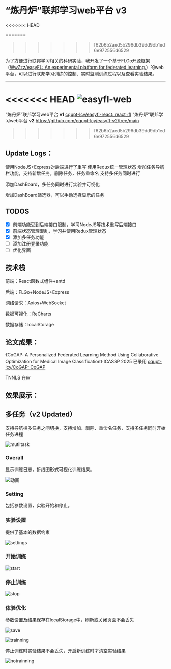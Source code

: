 # “炼丹炉”联邦学习web平台 v3
<<<<<<< HEAD

=======
>>>>>>> f62b6b2aed5b296db39dd9db1ed6e972556d6529

为了⽅便进⾏联邦学习相关的科研实验，我开发了⼀个基于FLGo开源框架（[WwZzz/easyFL: An experimental platform for federated learning.](https://github.com/WwZzz/easyFL)）的web平台，可以进⾏联邦学习训练的控制、实时监测训练过程以及查看实验结果。

***
<<<<<<< HEAD
![easyfl-web](README.assets/easyfl-web.png)
=======
“炼丹炉”联邦学习web平台 **v1** [cqupt-lcy/easyfl-react: react+fl](https://github.com/cqupt-lcy/easyfl-react)
“炼丹炉”联邦学习web平台 **v2** https://github.com/cqupt-lcy/easyfl-v2/tree/main
>>>>>>> f62b6b2aed5b296db39dd9db1ed6e972556d6529

## **Update Logs：**

使用NodeJS+Express对后端进行了重写
使用Redux统一管理状态
增加任务导航栏功能，支持新增任务，删除任务，任务重命名
支持多任务同时进行

添加DashBoard，多任务同时进行实验并可视化

增加DashBoard筛选器，可以手动选择显示的任务

## TODOS

- [x] 前端功能受到后端接口限制，学习NodeJS等技术重写后端接口
- [x] 前端状态管理混乱，学习并使用Redux管理状态
- [x] 添加多任务功能
- [ ] 添加注册登录功能
- [ ] 优化界面

## 技术栈

前端：React函数式组件+antd

后端：FLGo+NodeJS+Express

网络请求：Axios+WebSocket

数据可视化：ReCharts

数据存储：localStorage



## 论文成果：

《CoGAP: A Personalized Federated Learning Method Using Collaborative Optimization for Medical Image Classification》  ICASSP 2025 已录用  [cqupt-lcy/CoGAP: CoGAP](https://github.com/cqupt-lcy/CoGAP)

TNNLS 在审



## 效果展示：

## 多任务（v2 Updated）

支持导航栏多任务之间切换，支持增加、删除、重命名任务，支持多任务同时开始任务进程

![mutiltask](README.assets/mutiltask.gif)

### Overall

显示训练日志，折线图形式可视化训练结果。

![动画](README.assets/动画.gif)

### Setting

包括参数设置，实验开始和停止。

### 实验设置

提供了基本的数据约束

![settings](README.assets/settings.gif)

### 开始训练

![start](README.assets/start.gif)

### 停止训练

![stop](README.assets/stop.gif)



### 体验优化

参数设置及结果保存在localStorage中，刷新或关闭页面不会丢失

![save](README.assets/save.gif)



![trainning](README.assets/trainning.gif)

停止训练时实验结果不会丢失，开启新训练时才清空实验结果

![notrainning](README.assets/notrainning.gif)



